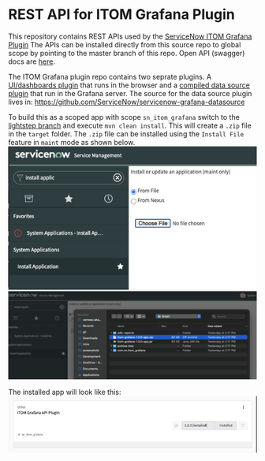 # REST API for ITOM Grafana Plugin
This repository contains REST APIs used by the [ServiceNow ITOM Grafana Plugin](https://github.com/ServiceNow/itom-grafana-plugin)
The APIs can be installed directly from this source repo to global scope by pointing to the master branch of this repo.
Open API (swagger) docs are [here](http://ec2-34-230-5-99.compute-1.amazonaws.com/).

The ITOM Grafana plugin repo contains two seprate plugins. A [UI/dashboards plugin](https://github.com/ServiceNow/itom-grafana-plugin/tree/main/dashboards) that runs in the browser and a [compiled data source plugin](https://github.com/ServiceNow/itom-grafana-plugin/tree/main/servicenow-optimiz-plugin) that run in the Grafana server. The source for the data source plugin lives in: https://github.com/ServiceNow/servicenow-grafana-datasource

To build this as a scoped app with scope `sn_itom_grafana` switch to the [lightstep branch](https://github.com/ServiceNow/Grafana-Plugin-ServiceNow/tree/lightstep) and execute `mvn clean install`. This will create a 
`.zip` file in the `target` folder. The `.zip` file can be installed using the `Install File` feature in `maint` mode as shown below.
![](docs/images/from-file.png)
![](docs/images/select-app-zip.png) 

The installed app will look like this:
![](docs/images/installed-app.png)
